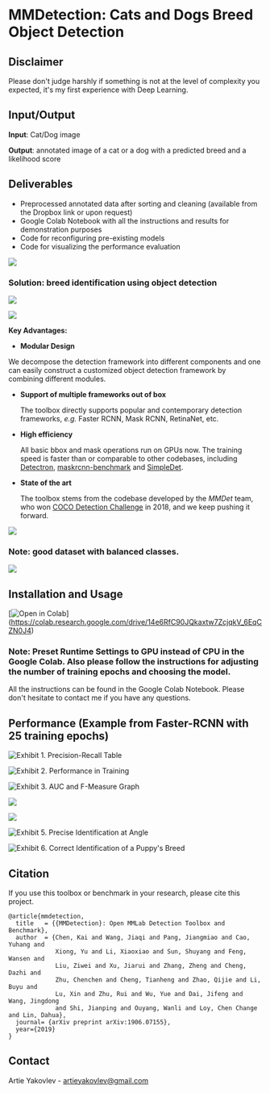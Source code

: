 # MMDetection: Cats and Dogs Breed Object Detection

## Disclaimer
Please don't judge harshly if something is not at the level of complexity you expected, it's my first experience with Deep Learning.

## Input/Output
**Input**: Cat/Dog image

**Output**: annotated image of a cat or a dog with a predicted breed and a likelihood score

## Deliverables
 - Preprocessed annotated data after sorting and cleaning (available from the Dropbox link or upon request)
 - Google Colab Notebook with all the instructions and results for demonstration purposes
 - Code for reconfiguring pre-existing models
 - Code for visualizing the performance evaluation 


![](0002.jpg)

### **Solution**: breed identification using object detection

![](0003.jpg)

![](0004.jpg)

**Key Advantages:**

 - **Modular Design**

  We decompose the detection framework into different components and one can easily construct a customized object detection framework by combining different modules.

- **Support of multiple frameworks out of box**

  The toolbox directly supports popular and contemporary detection frameworks, *e.g.* Faster RCNN, Mask RCNN, RetinaNet, etc.

- **High efficiency**

  All basic bbox and mask operations run on GPUs now. The training speed is faster than or comparable to other codebases, including [Detectron](https://github.com/facebookresearch/Detectron), [maskrcnn-benchmark](https://github.com/facebookresearch/maskrcnn-benchmark) and [SimpleDet](https://github.com/TuSimple/simpledet).

- **State of the art**

  The toolbox stems from the codebase developed by the *MMDet* team, who won [COCO Detection Challenge](http://cocodataset.org/#detection-leaderboard) in 2018, and we keep pushing it forward.
  

![](0006.jpg)

### **Note: good dataset with balanced classes.**
 
![](0005.jpg)

## Installation and Usage

[![Open in Colab](https://colab.research.google.com/assets/colab-badge.svg)] (https://colab.research.google.com/drive/14e6RfC90JQkaxtw7ZcjqkV_6EqCZN0J4)

### **Note**: Preset Runtime Settings to GPU instead of CPU in the Google Colab. Also please follow the instructions for adjusting the number of training epochs and choosing the model.

All the instructions can be found in the Google Colab Notebook. Please don't hesitate to contact me if you have any questions.

## Performance (Example from Faster-RCNN with 25 training epochs) 
![Exhibit 1. Precision-Recall Table](precision-recall_faster_rcnn.JPG)


![Exhibit 2. Performance in Training](training_performance.png)


![Exhibit 3. AUC and F-Measure Graph](AUC.png)




![](0008.jpg)

![](0009.jpg)

![Exhibit 5. Precise Identification at Angle](prediction.png)


![Exhibit 6. Correct Identification of a Puppy's Breed](prediction_1.png)






## Citation

If you use this toolbox or benchmark in your research, please cite this project.

```
@article{mmdetection,
  title   = {{MMDetection}: Open MMLab Detection Toolbox and Benchmark},
  author  = {Chen, Kai and Wang, Jiaqi and Pang, Jiangmiao and Cao, Yuhang and
             Xiong, Yu and Li, Xiaoxiao and Sun, Shuyang and Feng, Wansen and
             Liu, Ziwei and Xu, Jiarui and Zhang, Zheng and Cheng, Dazhi and
             Zhu, Chenchen and Cheng, Tianheng and Zhao, Qijie and Li, Buyu and
             Lu, Xin and Zhu, Rui and Wu, Yue and Dai, Jifeng and Wang, Jingdong
             and Shi, Jianping and Ouyang, Wanli and Loy, Chen Change and Lin, Dahua},
  journal= {arXiv preprint arXiv:1906.07155},
  year={2019}
}
```


## Contact

Artie Yakovlev - artieyakovlev@gmail.com
